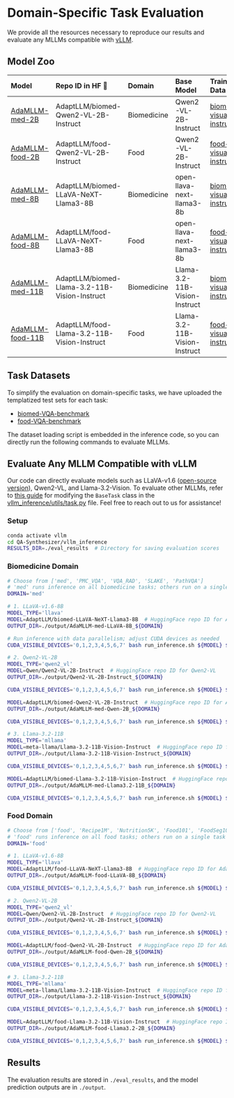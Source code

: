 # Domain-Specific Task Evaluation
We provide all the resources necessary to reproduce our results and evaluate any MLLMs compatible with [vLLM](https://github.com/vllm-project/vllm).
## Model Zoo

| Model                                                                       | Repo ID in HF 🤗                           | Domain       | Base Model              | Training Data                                                                                  | Evaluation Benchmark |
|:----------------------------------------------------------------------------|:--------------------------------------------|:--------------|:-------------------------|:------------------------------------------------------------------------------------------------|-----------------------|
| [AdaMLLM-med-2B](https://huggingface.co/AdaptLLM/biomed-Qwen2-VL-2B-Instruct) | AdaptLLM/biomed-Qwen2-VL-2B-Instruct     | Biomedicine  | Qwen2-VL-2B-Instruct    | [biomed-visual-instructions](https://huggingface.co/datasets/AdaptLLM/biomed-visual-instructions) | [biomed-VQA-benchmark](https://huggingface.co/datasets/AdaptLLM/biomed-VQA-benchmark)                   |
| [AdaMLLM-food-2B](https://huggingface.co/AdaptLLM/food-Qwen2-VL-2B-Instruct) | AdaptLLM/food-Qwen2-VL-2B-Instruct     | Food  | Qwen2-VL-2B-Instruct    | [food-visual-instructions](https://huggingface.co/datasets/AdaptLLM/food-visual-instructions) | [food-VQA-benchmark](https://huggingface.co/datasets/AdaptLLM/food-VQA-benchmark)                   |
| [AdaMLLM-med-8B](https://huggingface.co/AdaptLLM/biomed-LLaVA-NeXT-Llama3-8B) | AdaptLLM/biomed-LLaVA-NeXT-Llama3-8B     | Biomedicine  | open-llava-next-llama3-8b    | [biomed-visual-instructions](https://huggingface.co/datasets/AdaptLLM/biomed-visual-instructions) | [biomed-VQA-benchmark](https://huggingface.co/datasets/AdaptLLM/biomed-VQA-benchmark)                   |
| [AdaMLLM-food-8B](https://huggingface.co/AdaptLLM/food-LLaVA-NeXT-Llama3-8B) |AdaptLLM/food-LLaVA-NeXT-Llama3-8B     | Food  | open-llava-next-llama3-8b    | [food-visual-instructions](https://huggingface.co/datasets/AdaptLLM/food-visual-instructions) |  [food-VQA-benchmark](https://huggingface.co/datasets/AdaptLLM/food-VQA-benchmark)                   |
| [AdaMLLM-med-11B](https://huggingface.co/AdaptLLM/biomed-Llama-3.2-11B-Vision-Instruct) | AdaptLLM/biomed-Llama-3.2-11B-Vision-Instruct     | Biomedicine  | Llama-3.2-11B-Vision-Instruct    | [biomed-visual-instructions](https://huggingface.co/datasets/AdaptLLM/biomed-visual-instructions) | [biomed-VQA-benchmark](https://huggingface.co/datasets/AdaptLLM/biomed-VQA-benchmark)                   |
| [AdaMLLM-food-11B](https://huggingface.co/AdaptLLM/food-Llama-3.2-11B-Vision-Instruct) | AdaptLLM/food-Llama-3.2-11B-Vision-Instruct     | Food | Llama-3.2-11B-Vision-Instruct    | [food-visual-instructions](https://huggingface.co/datasets/AdaptLLM/food-visual-instructions) |  [food-VQA-benchmark](https://huggingface.co/datasets/AdaptLLM/food-VQA-benchmark)                   |


## Task Datasets
To simplify the evaluation on domain-specific tasks, we have uploaded the templatized test sets for each task:

- [biomed-VQA-benchmark](https://huggingface.co/datasets/AdaptLLM/biomed-VQA-benchmark)
- [food-VQA-benchmark](https://huggingface.co/datasets/AdaptLLM/food-VQA-benchmark)

The dataset loading script is embedded in the inference code, so you can directly run the following commands to evaluate MLLMs.

## Evaluate Any MLLM Compatible with vLLM

Our code can directly evaluate models such as LLaVA-v1.6 ([open-source version](https://huggingface.co/Lin-Chen/open-llava-next-llama3-8b)), Qwen2-VL, and Llama-3.2-Vision. To evaluate other MLLMs, refer to [this guide](https://github.com/vllm-project/vllm/blob/main/examples/offline_inference_vision_language.py) for modifying the `BaseTask` class in the [vllm_inference/utils/task.py](../vllm_inference/utils/task.py) file. Feel free to reach out to us for assistance!

### Setup
```bash
conda activate vllm
cd QA-Synthesizer/vllm_inference
RESULTS_DIR=./eval_results  # Directory for saving evaluation scores
```

### Biomedicine Domain

```bash
# Choose from ['med', 'PMC_VQA', 'VQA_RAD', 'SLAKE', 'PathVQA']
# 'med' runs inference on all biomedicine tasks; others run on a single task
DOMAIN='med'

# 1. LLaVA-v1.6-8B
MODEL_TYPE='llava'
MODEL=AdaptLLM/biomed-LLaVA-NeXT-Llama3-8B  # HuggingFace repo ID for AdaMLLM-med-8B
OUTPUT_DIR=./output/AdaMLLM-med-LLaVA-8B_${DOMAIN}

# Run inference with data parallelism; adjust CUDA devices as needed
CUDA_VISIBLE_DEVICES='0,1,2,3,4,5,6,7' bash run_inference.sh ${MODEL} ${DOMAIN} ${MODEL_TYPE} ${OUTPUT_DIR} ${RESULTS_DIR}

# 2. Qwen2-VL-2B
MODEL_TYPE='qwen2_vl'
MODEL=Qwen/Qwen2-VL-2B-Instruct  # HuggingFace repo ID for Qwen2-VL
OUTPUT_DIR=./output/Qwen2-VL-2B-Instruct_${DOMAIN}

CUDA_VISIBLE_DEVICES='0,1,2,3,4,5,6,7' bash run_inference.sh ${MODEL} ${DOMAIN} ${MODEL_TYPE} ${OUTPUT_DIR} ${RESULTS_DIR}

MODEL=AdaptLLM/biomed-Qwen2-VL-2B-Instruct  # HuggingFace repo ID for AdaMLLM-med-2B
OUTPUT_DIR=./output/AdaMLLM-med-Qwen-2B_${DOMAIN}

CUDA_VISIBLE_DEVICES='0,1,2,3,4,5,6,7' bash run_inference.sh ${MODEL} ${DOMAIN} ${MODEL_TYPE} ${OUTPUT_DIR} ${RESULTS_DIR}

# 3. Llama-3.2-11B
MODEL_TYPE='mllama'
MODEL=meta-llama/Llama-3.2-11B-Vision-Instruct  # HuggingFace repo ID for Llama3.2
OUTPUT_DIR=./output/Llama-3.2-11B-Vision-Instruct_${DOMAIN}

CUDA_VISIBLE_DEVICES='0,1,2,3,4,5,6,7' bash run_inference.sh ${MODEL} ${DOMAIN} ${MODEL_TYPE} ${OUTPUT_DIR} ${RESULTS_DIR}

MODEL=AdaptLLM/biomed-Llama-3.2-11B-Vision-Instruct  # HuggingFace repo ID for AdaMLLM-11B
OUTPUT_DIR=./output/AdaMLLM-med-Llama3.2-11B_${DOMAIN}

CUDA_VISIBLE_DEVICES='0,1,2,3,4,5,6,7' bash run_inference.sh ${MODEL} ${DOMAIN} ${MODEL_TYPE} ${OUTPUT_DIR} ${RESULTS_DIR}
```

### Food Domain

```bash
# Choose from ['food', 'Recipe1M', 'Nutrition5K', 'Food101', 'FoodSeg103']
# 'food' runs inference on all food tasks; others run on a single task
DOMAIN='food'

# 1. LLaVA-v1.6-8B
MODEL_TYPE='llava'
MODEL=AdaptLLM/food-LLaVA-NeXT-Llama3-8B  # HuggingFace repo ID for AdaMLLM-food-8B
OUTPUT_DIR=./output/AdaMLLM-food-LLaVA-8B_${DOMAIN}

CUDA_VISIBLE_DEVICES='0,1,2,3,4,5,6,7' bash run_inference.sh ${MODEL} ${DOMAIN} ${MODEL_TYPE} ${OUTPUT_DIR} ${RESULTS_DIR}

# 2. Qwen2-VL-2B
MODEL_TYPE='qwen2_vl'
MODEL=Qwen/Qwen2-VL-2B-Instruct  # HuggingFace repo ID for Qwen2-VL
OUTPUT_DIR=./output/Qwen2-VL-2B-Instruct_${DOMAIN}

CUDA_VISIBLE_DEVICES='0,1,2,3,4,5,6,7' bash run_inference.sh ${MODEL} ${DOMAIN} ${MODEL_TYPE} ${OUTPUT_DIR} ${RESULTS_DIR}

MODEL=AdaptLLM/food-Qwen2-VL-2B-Instruct  # HuggingFace repo ID for AdaMLLM-food-2B
OUTPUT_DIR=./output/AdaMLLM-food-Qwen-2B_${DOMAIN}

CUDA_VISIBLE_DEVICES='0,1,2,3,4,5,6,7' bash run_inference.sh ${MODEL} ${DOMAIN} ${MODEL_TYPE} ${OUTPUT_DIR} ${RESULTS_DIR}

# 3. Llama-3.2-11B
MODEL_TYPE='mllama'
MODEL=meta-llama/Llama-3.2-11B-Vision-Instruct  # HuggingFace repo ID for Llama3.2
OUTPUT_DIR=./output/Llama-3.2-11B-Vision-Instruct_${DOMAIN}

CUDA_VISIBLE_DEVICES='0,1,2,3,4,5,6,7' bash run_inference.sh ${MODEL} ${DOMAIN} ${MODEL_TYPE} ${OUTPUT_DIR} ${RESULTS_DIR}

MODEL=AdaptLLM/food-Llama-3.2-11B-Vision-Instruct  # HuggingFace repo ID for AdaMLLM-food-11B
OUTPUT_DIR=./output/AdaMLLM-food-Llama3.2-2B_${DOMAIN}

CUDA_VISIBLE_DEVICES='0,1,2,3,4,5,6,7' bash run_inference.sh ${MODEL} ${DOMAIN} ${MODEL_TYPE} ${OUTPUT_DIR} ${RESULTS_DIR}
```

## Results

The evaluation results are stored in `./eval_results`, and the model prediction outputs are in `./output`.